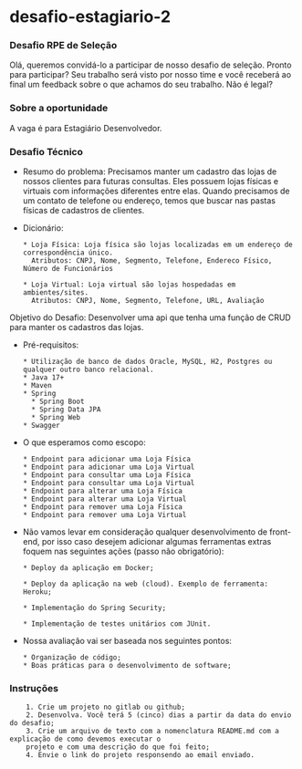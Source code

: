 # desafio-estagiario-2

### Desafio RPE de Seleção 
Olá, queremos convidá-lo a participar de nosso desafio de seleção.  Pronto para participar? Seu trabalho será visto por nosso time e você receberá ao final um feedback sobre o que achamos do seu trabalho. Não é legal?

### Sobre a oportunidade 
A vaga é para Estagiário Desenvolvedor.

### Desafio Técnico

  - Resumo do problema: Precisamos manter um cadastro das lojas de nossos clientes para futuras consultas. Eles possuem lojas físicas e virtuais com informações diferentes entre elas. Quando precisamos de um contato de telefone ou endereço, temos que buscar nas pastas físicas de cadastros de clientes.
    
  
  - Dicionário:
    ```
    * Loja Física: Loja física são lojas localizadas em um endereço de correspondência único.
      Atributos: CNPJ, Nome, Segmento, Telefone, Endereco Físico, Número de Funcionários
        
    * Loja Virtual: Loja virtual são lojas hospedadas em ambientes/sites.
      Atributos: CNPJ, Nome, Segmento, Telefone, URL, Avaliação
    ```

  Objetivo do Desafio: Desenvolver uma api que tenha uma função de CRUD para manter os cadastros das lojas.    
  
    
  - Pré-requisitos:
    ```
    * Utilização de banco de dados Oracle, MySQL, H2, Postgres ou qualquer outro banco relacional.
    * Java 17+
    * Maven
    * Spring
      * Spring Boot
      * Spring Data JPA
      * Spring Web
    * Swagger
    ```

  - O que esperamos como escopo:
    ```
    * Endpoint para adicionar uma Loja Física
    * Endpoint para adicionar uma Loja Virtual
    * Endpoint para consultar uma Loja Física
    * Endpoint para consultar uma Loja Virtual
    * Endpoint para alterar uma Loja Física
    * Endpoint para alterar uma Loja Virtual
    * Endpoint para remover uma Loja Física
    * Endpoint para remover uma Loja Virtual

    ```

  - Não vamos levar em consideração qualquer desenvolvimento de front-end, por isso caso desejem adicionar algumas ferramentas extras foquem nas seguintes ações (passo não obrigatório):

    ```
    * Deploy da aplicação em Docker;

    * Deploy da aplicação na web (cloud). Exemplo de ferramenta: Heroku;

    * Implementação do Spring Security;

    * Implementação de testes unitários com JUnit.
    ```
  
  - Nossa avaliação vai ser baseada nos seguintes pontos:
    ```
    * Organização de código;
    * Boas práticas para o desenvolvimento de software;
    ```

### Instruções
        1. Crie um projeto no gitlab ou github;
        2. Desenvolva. Você terá 5 (cinco) dias a partir da data do envio do desafio; 
        3. Crie um arquivo de texto com a nomenclatura README.md com a explicação de como devemos executar o 
        projeto e com uma descrição do que foi feito; 
        4. Envie o link do projeto responsendo ao email enviado.

